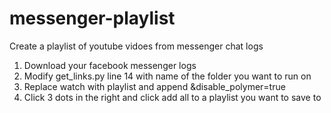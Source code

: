 # messenger-playlist

Create a playlist of youtube vidoes from messenger chat logs

1. Download your facebook messenger logs
2. Modify get_links.py line 14 with name of the folder you want to run on
3. Replace watch with playlist and append &disable_polymer=true
4. Click 3 dots in the right and click add all to a playlist you want to save to
